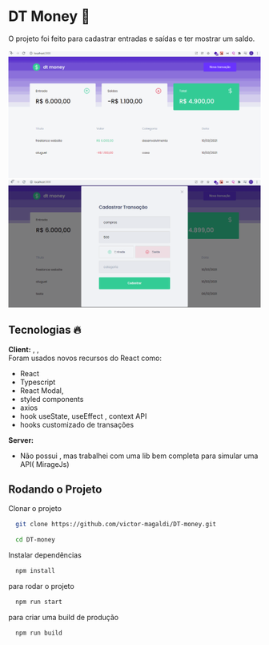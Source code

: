 # DT Money 🚀

O projeto foi feito para cadastrar entradas e saídas e ter mostrar um saldo.
\
\
![gif 1](https://raw.githubusercontent.com/victor-magaldi/DT-money/main/src/assets/gif-1.gif)
\
![gif 2](https://raw.githubusercontent.com/victor-magaldi/DT-money/main/src/assets/gif-2.gif)

## Tecnologias 🔥

**Client:** , ,
\
Foram usados novos recursos do React como:

- React
- Typescript
- React Modal,
- styled components
- axios
- hook useState, useEffect , context API
- hooks customizado de transações

**Server:**

- Não possui , mas trabalhei com uma lib bem completa para simular uma API( MirageJs)

## Rodando o Projeto

Clonar o projeto

```bash
  git clone https://github.com/victor-magaldi/DT-money.git
```

```bash
  cd DT-money
```

Instalar dependências

```bash
  npm install
```

para rodar o projeto

```bash
  npm run start
```

para criar uma build de produção

```bash
  npm run build
```
